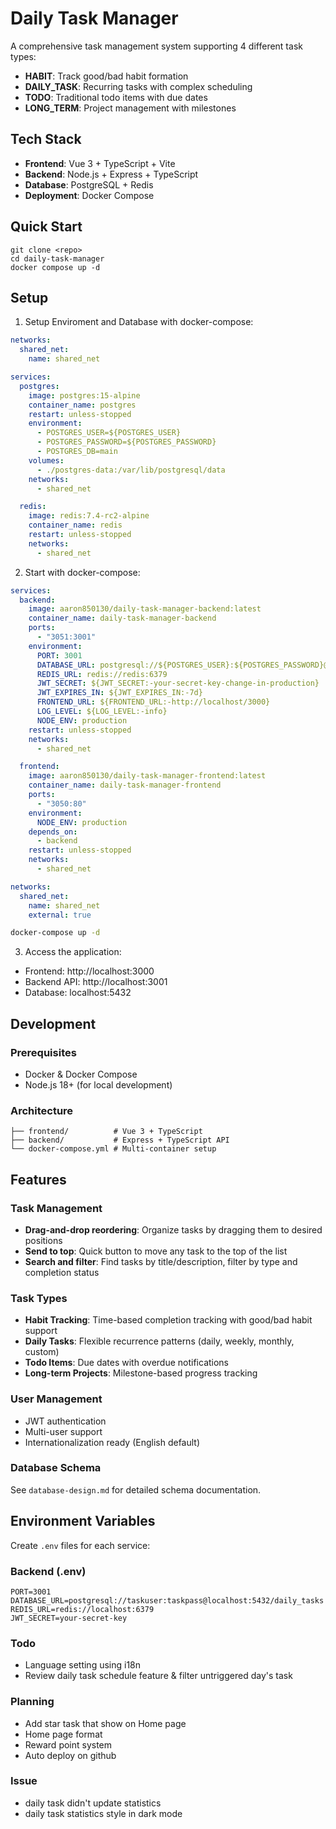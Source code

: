 # Daily Task Manager

A comprehensive task management system supporting 4 different task types:
- **HABIT**: Track good/bad habit formation
- **DAILY_TASK**: Recurring tasks with complex scheduling
- **TODO**: Traditional todo items with due dates  
- **LONG_TERM**: Project management with milestones

## Tech Stack

- **Frontend**: Vue 3 + TypeScript + Vite
- **Backend**: Node.js + Express + TypeScript
- **Database**: PostgreSQL + Redis
- **Deployment**: Docker Compose

## Quick Start

```
git clone <repo>
cd daily-task-manager
docker compose up -d
```

## Setup

1. Setup Enviroment and Database with docker-compose:

```docker-compose.yml
networks:
  shared_net:
    name: shared_net

services:
  postgres:
    image: postgres:15-alpine
    container_name: postgres
    restart: unless-stopped
    environment:
      - POSTGRES_USER=${POSTGRES_USER}
      - POSTGRES_PASSWORD=${POSTGRES_PASSWORD}
      - POSTGRES_DB=main
    volumes:
      - ./postgres-data:/var/lib/postgresql/data
    networks:
      - shared_net

  redis:
    image: redis:7.4-rc2-alpine
    container_name: redis
    restart: unless-stopped
    networks:
      - shared_net
```

2. Start with docker-compose:

```docker-compose.yml
services:
  backend:
    image: aaron850130/daily-task-manager-backend:latest
    container_name: daily-task-manager-backend
    ports:
      - "3051:3001"
    environment:
      PORT: 3001
      DATABASE_URL: postgresql://${POSTGRES_USER}:${POSTGRES_PASSWORD}@postgres:5432/${POSTGRES_DB:-daily_tasks}
      REDIS_URL: redis://redis:6379
      JWT_SECRET: ${JWT_SECRET:-your-secret-key-change-in-production}
      JWT_EXPIRES_IN: ${JWT_EXPIRES_IN:-7d}
      FRONTEND_URL: ${FRONTEND_URL:-http://localhost/3000}
      LOG_LEVEL: ${LOG_LEVEL:-info}
      NODE_ENV: production
    restart: unless-stopped
    networks:
      - shared_net

  frontend:
    image: aaron850130/daily-task-manager-frontend:latest
    container_name: daily-task-manager-frontend
    ports:
      - "3050:80"
    environment:
      NODE_ENV: production
    depends_on:
      - backend
    restart: unless-stopped
    networks:
      - shared_net

networks:
  shared_net:
    name: shared_net
    external: true
```

```bash
docker-compose up -d
```

3. Access the application:
- Frontend: http://localhost:3000
- Backend API: http://localhost:3001
- Database: localhost:5432

## Development

### Prerequisites
- Docker & Docker Compose
- Node.js 18+ (for local development)

### Architecture

```
├── frontend/          # Vue 3 + TypeScript
├── backend/           # Express + TypeScript API
└── docker-compose.yml # Multi-container setup
```

## Features

### Task Management
- **Drag-and-drop reordering**: Organize tasks by dragging them to desired positions
- **Send to top**: Quick button to move any task to the top of the list
- **Search and filter**: Find tasks by title/description, filter by type and completion status

### Task Types
- **Habit Tracking**: Time-based completion tracking with good/bad habit support
- **Daily Tasks**: Flexible recurrence patterns (daily, weekly, monthly, custom)
- **Todo Items**: Due dates with overdue notifications
- **Long-term Projects**: Milestone-based progress tracking

### User Management
- JWT authentication
- Multi-user support
- Internationalization ready (English default)

### Database Schema
See `database-design.md` for detailed schema documentation.

## Environment Variables

Create `.env` files for each service:

### Backend (.env)
```
PORT=3001
DATABASE_URL=postgresql://taskuser:taskpass@localhost:5432/daily_tasks
REDIS_URL=redis://localhost:6379
JWT_SECRET=your-secret-key
```

### Todo
- Language setting using i18n
- Review daily task schedule feature & filter untriggered day's task

### Planning
- Add star task that show on Home page
- Home page format
- Reward point system
- Auto deploy on github

### Issue
- daily task didn't update statistics
- daily task statistics style in dark mode